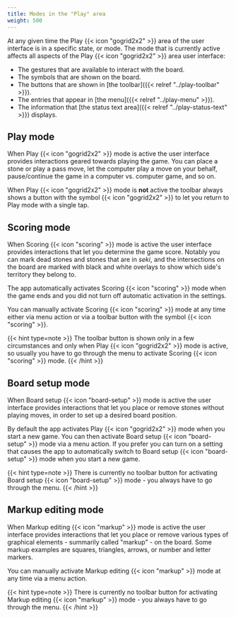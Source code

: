 ```yaml
---
title: Modes in the "Play" area
weight: 500
---
```


At any given time the Play {{< icon "gogrid2x2" >}} area of the user interface is in a specific state, or mode. The mode that is currently active affects all aspects of the Play {{< icon "gogrid2x2" >}} area user interface:

- The gestures that are available to interact with the board.
- The symbols that are shown on the board.
- The buttons that are shown in [the toolbar]({{< relref "../play-toolbar" >}}).
- The entries that appear in [the menu]({{< relref "../play-menu" >}}).
- The information that [the status text area]({{< relref "../play-status-text" >}}) displays.

## Play mode

When Play {{< icon "gogrid2x2" >}} mode is active the user interface provides interactions geared towards playing the game. You can place a stone or play a pass move, let the computer play a move on your behalf, pause/continue the game in a computer vs. computer game, and so on.

When Play {{< icon "gogrid2x2" >}} mode is **not** active the toolbar always shows a button with the symbol <span class="littlego-icon">{{< icon "gogrid2x2" >}}</span> to let you return to Play mode with a single tap.

## Scoring mode

When Scoring {{< icon "scoring" >}} mode is active the user interface provides interactions that let you determine the game score. Notably you can mark dead stones and stones that are in *seki*, and the intersections on the board are marked with black and white overlays to show which side's territory they belong to.

The app automatically activates Scoring {{< icon "scoring" >}} mode when the game ends and you did not turn off automatic activation in the settings.

You can manually activate Scoring {{< icon "scoring" >}} mode at any time either via menu action or via a toolbar button with the symbol <span class="littlego-icon">{{< icon "scoring" >}}</span>.

{{< hint type=note >}}
The toolbar button is shown only in a few circumstances and only when Play {{< icon "gogrid2x2" >}} mode is active, so usually you have to go through the menu to activate Scoring {{< icon "scoring" >}} mode.
{{< /hint >}}

## Board setup mode

When Board setup {{< icon "board-setup" >}} mode is active the user interface provides interactions that let you place or remove stones without playing moves, in order to set up a desired board position. 

By default the app activates Play {{< icon "gogrid2x2" >}} mode when you start a new game. You can then activate Board setup {{< icon "board-setup" >}} mode via a menu action. If you prefer you can turn on a setting that causes the app to automatically switch to Board setup {{< icon "board-setup" >}} mode when you start a new game.

{{< hint type=note >}}
There is currently no toolbar button for activating Board setup {{< icon "board-setup" >}} mode - you always have to go through the menu.
{{< /hint >}}

## Markup editing mode

When Markup editing {{< icon "markup" >}} mode is active the user interface provides interactions that let you place or remove various types of graphical elements - summarily called "markup" - on the board. Some markup examples are squares, triangles, arrows, or number and letter markers.

You can manually activate Markup editing {{< icon "markup" >}} mode at any time via a menu action.

{{< hint type=note >}}
There is currently no toolbar button for activating Markup editing {{< icon "markup" >}} mode - you always have to go through the menu.
{{< /hint >}}
